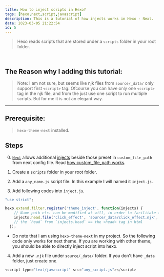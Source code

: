 ```yaml
---
title: How to inject scripts in Hexo?
tags: [hexo,next,script,javascript]
description: This is a tutorial of how injects works in Hexo - Next.
date: 2023-03-05 21:22:54
id: 5
---
```


> Hexo reads scripts that are stored under a `scripts` folder in your root folder.
</br>

## The Reason why I adding this tutorial:

> <a name="note1"></a>Note: 
> I am not sure, but seems like njk files from `source/_data/` only support first `<script>` tag.
> Ofcourse you can have only one `<script>` tag in the njk file, and from the just use one script to run multiple scripts. But for me it is not an elegant way.

---

## Prerequisite:

> `hexo-theme-next` installed.

## Steps

0. [`Next`](https://theme-next.js.org/)  allows additional [injects](https://theme-next.js.org/docs/advanced-settings/injects) beside those preset in `custom_file_path` from next config file. Read [how custom_file_path works](https://theme-next.js.org/docs/advanced-settings/custom-files.html).

1. Create a `scripts` folder in your root folder.

2. Add a `any_name.js` script file. In this example I will named it `inject.js`.

3. Add following codes into `inject.js`.

```js inject.cs
"use strict";

hexo.extend.filter.register('theme_inject', function(injects) {
    // Name path etc. can be modified at will, in order to facilitate the following are based on the definition here
    injects.head.file('click_effect', 'source/_data/click_effect.njk', {}, {cache: true});
    // the `head` from `injects.head` == the <head> tag in html
  });
```

  - Do note that I am using `hexo-theme-next` in my project. So the following code only works for next theme. If you are working with other theme, you should be able to directly inject script into hexo.

4. Add a new `.njk` file under `source/_data/` folder. If you don't have `_data` folder, just create one.

```js click_effect.njk
<script type="text/javascript" src="any_script.js"></script>
```